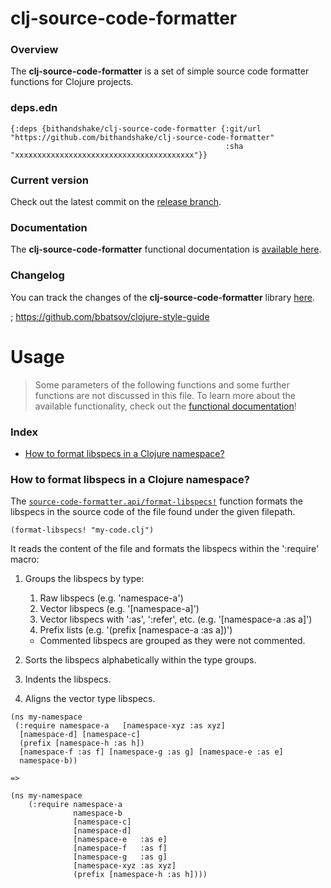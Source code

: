
# clj-source-code-formatter

### Overview

The <strong>clj-source-code-formatter</strong> is a set of simple source code formatter functions for Clojure projects.

### deps.edn

```
{:deps {bithandshake/clj-source-code-formatter {:git/url "https://github.com/bithandshake/clj-source-code-formatter"
                                                :sha     "xxxxxxxxxxxxxxxxxxxxxxxxxxxxxxxxxxxxxxxx"}}
```

### Current version

Check out the latest commit on the [release branch](https://github.com/bithandshake/clj-source-code-formatter/tree/release).

### Documentation

The <strong>clj-source-code-formatter</strong> functional documentation is [available here](documentation/COVER.md).

### Changelog

You can track the changes of the <strong>clj-source-code-formatter</strong> library [here](CHANGES.md).




; https://github.com/bbatsov/clojure-style-guide




# Usage

> Some parameters of the following functions and some further functions are not discussed in this file.
  To learn more about the available functionality, check out the [functional documentation](documentation/COVER.md)!

### Index

- [How to format libspecs in a Clojure namespace?](#how-to-format-libspecs-in-a-clojure-namespace)

### How to format libspecs in a Clojure namespace?

The [`source-code-formatter.api/format-libspecs!`](documentation/clj/source-code-formatter/API.md#format-libspecs)
function formats the libspecs in the source code of the file found under the given filepath.

```
(format-libspecs! "my-code.clj")
```


It reads the content of the file and formats the libspecs within the ':require' macro:

1. Groups the libspecs by type:
   1. Raw libspecs                               (e.g. 'namespace-a')
   2. Vector libspecs                            (e.g. '[namespace-a]')
   3. Vector libspecs with ':as', ':refer', etc. (e.g. '[namespace-a :as a]')
   4. Prefix lists                               (e.g. '(prefix [namespace-a :as a])')
   + Commented libspecs are grouped as they were not commented.


2. Sorts the libspecs alphabetically within the type groups.

3. Indents the libspecs.

4. Aligns the vector type libspecs.

```
(ns my-namespace
 (:require namespace-a   [namespace-xyz :as xyz]
  [namespace-d] [namespace-c]
  (prefix [namespace-h :as h])
  [namespace-f :as f] [namespace-g :as g] [namespace-e :as e]
  namespace-b))

=>

(ns my-namespace
    (:require namespace-a
              namespace-b
              [namespace-c]
              [namespace-d]
              [namespace-e   :as e]
              [namespace-f   :as f]
              [namespace-g   :as g]
              [namespace-xyz :as xyz]
              (prefix [namespace-h :as h])))  
```
